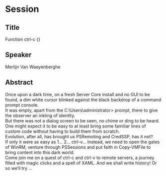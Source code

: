 # Session

## Title

Function ctrl-c {}

## Speaker

Merlijn Van Waeyenberghe

## Abstract

Once upon a dark time, on a fresh Server Core install and no GUI to be found, a dim white cursor blinked against the black backdrop of a command prompt console.  
It was empty, apart from the C:\Users\administrator> prompt, there to give the observer an inkling of identity.  
But there was not a dialog screen to be seen, no chime or ding to be heard. One might expect it to be easy to at least bring some familiar lines of custom code without having to build them from scratch.  
Evolution, after all, has brought us PSRemoting and CredSSP, has it not?  
If only it were as easy as 1... 2... ctrl-v... Instead, we need to open the gates of WinRM, venture through PSSessions and put faith in Copy-VMFile to bring content into this dark world.  
Come join me on a quest of ctrl-c and ctrl-v to remote servers, a journey filled with magic clicks and a spell of XAML. And we shall write history! Or so we’ll try …